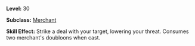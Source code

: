 <!-- TITLE: Strike A Deal -->

**Level:** 30

**Subclass:** [Merchant](merchant)

**Skill Effect:** Strike a deal with your target, lowering your threat.  Consumes two merchant's doubloons when cast.